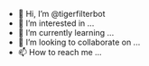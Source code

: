 - 👋 Hi, I’m @tigerfilterbot
- 👀 I’m interested in ...
- 🌱 I’m currently learning ...
- 💞️ I’m looking to collaborate on ...
- 📫 How to reach me ...

<!---
Tigerfilterbot/tigerfilterbot is a ✨ special ✨ repository because its `README.md` (this file) appears on your GitHub profile.
You can click the Preview link to take a look at your changes.
--->
